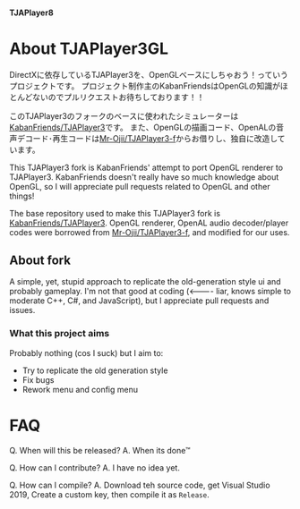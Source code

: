 ﻿<!-- omit in toc -->
#### TJAPlayer8

# About TJAPlayer3GL
DirectXに依存しているTJAPlayer3を、OpenGLベースにしちゃおう！っていうプロジェクトです。
プロジェクト制作主のKabanFriendsはOpenGLの知識がほとんどないのでプルリクエストお待ちしております！！

このTJAPlayer3のフォークのベースに使われたシミュレーターは[KabanFriends/TJAPlayer3](https://github.com/KabanFriends/TJAPlayer3)です。
また、OpenGLの描画コード、OpenALの音声デコード･再生コードは[Mr-Ojii/TJAPlayer3-f](https://github.com/Mr-Ojii/TJAPlayer3-f)からお借りし、独自に改造しています。


This TJAPlayer3 fork is KabanFriends' attempt to port OpenGL renderer to TJAPlayer3.
KabanFriends doesn't really have so much knowledge about OpenGL, so I will appreciate pull requests related to OpenGL and other things!

The base repository used to make this TJAPlayer3 fork is [KabanFriends/TJAPlayer3](https://github.com/KabanFriends/TJAPlayer3).
OpenGL renderer, OpenAL audio decoder/player codes were borrowed from [Mr-Ojii/TJAPlayer3-f](https://github.com/Mr-Ojii/TJAPlayer3-f), and modified for our uses.

## About fork

A simple, yet, stupid approach to replicate the old-generation style ui and probably gameplay.
I'm not that good at coding (<---- liar, knows simple to moderate C++, C#, and JavaScript), but I appreciate pull requests and issues.

### What this project aims

Probably nothing (cos I suck)
but I aim to:

- Try to replicate the old generation style
- Fix bugs
- Rework menu and config menu

# FAQ

Q. When will this be released?
A. When its done™

Q. How can I contribute?
A. I have no idea yet.

Q. How can I compile?
A. Download teh source code, get Visual Studio 2019, Create a custom key, then compile it as `Release`.
